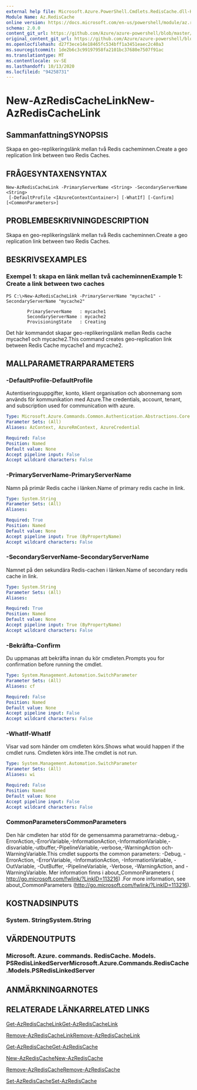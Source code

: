 ```yaml
---
external help file: Microsoft.Azure.PowerShell.Cmdlets.RedisCache.dll-Help.xml
Module Name: Az.RedisCache
online version: https://docs.microsoft.com/en-us/powershell/module/az.rediscache/new-azrediscachelink
schema: 2.0.0
content_git_url: https://github.com/Azure/azure-powershell/blob/master/src/RedisCache/RedisCache/help/New-AzRedisCacheLink.md
original_content_git_url: https://github.com/Azure/azure-powershell/blob/master/src/RedisCache/RedisCache/help/New-AzRedisCacheLink.md
ms.openlocfilehash: d27f3ece14e18465fc534bff1a3451eaec2c40a3
ms.sourcegitcommit: 1de2b6c3c99197958fa2101bc37680e7507f91ac
ms.translationtype: MT
ms.contentlocale: sv-SE
ms.lasthandoff: 10/13/2020
ms.locfileid: "94258731"
---
```

# <span data-ttu-id="6950a-101">New-AzRedisCacheLink</span><span class="sxs-lookup"><span data-stu-id="6950a-101">New-AzRedisCacheLink</span></span>

## <span data-ttu-id="6950a-102">Sammanfattning</span><span class="sxs-lookup"><span data-stu-id="6950a-102">SYNOPSIS</span></span>
<span data-ttu-id="6950a-103">Skapa en geo-replikeringslänk mellan två Redis cacheminnen.</span><span class="sxs-lookup"><span data-stu-id="6950a-103">Create a geo replication link between two Redis Caches.</span></span>

## <span data-ttu-id="6950a-104">FRÅGESYNTAXEN</span><span class="sxs-lookup"><span data-stu-id="6950a-104">SYNTAX</span></span>

```
New-AzRedisCacheLink -PrimaryServerName <String> -SecondaryServerName <String>
 [-DefaultProfile <IAzureContextContainer>] [-WhatIf] [-Confirm] [<CommonParameters>]
```

## <span data-ttu-id="6950a-105">PROBLEMBESKRIVNING</span><span class="sxs-lookup"><span data-stu-id="6950a-105">DESCRIPTION</span></span>
<span data-ttu-id="6950a-106">Skapa en geo-replikeringslänk mellan två Redis cacheminnen.</span><span class="sxs-lookup"><span data-stu-id="6950a-106">Create a geo replication link between two Redis Caches.</span></span>

## <span data-ttu-id="6950a-107">BESKRIVS</span><span class="sxs-lookup"><span data-stu-id="6950a-107">EXAMPLES</span></span>

### <span data-ttu-id="6950a-108">Exempel 1: skapa en länk mellan två cacheminnen</span><span class="sxs-lookup"><span data-stu-id="6950a-108">Example 1: Create a link between two caches</span></span>
```
PS C:\>New-AzRedisCacheLink -PrimaryServerName "mycache1" -SecondaryServerName "mycache2"

        PrimaryServerName   : mycache1
        SecondaryServerName : mycache2
        ProvisioningState   : Creating
```

<span data-ttu-id="6950a-109">Det här kommandot skapar geo-replikeringslänk mellan Redis cache mycache1 och mycache2.</span><span class="sxs-lookup"><span data-stu-id="6950a-109">This command creates geo-replication link between Redis Cache mycache1 and mycache2.</span></span>

## <span data-ttu-id="6950a-110">MALLPARAMETRAR</span><span class="sxs-lookup"><span data-stu-id="6950a-110">PARAMETERS</span></span>

### <span data-ttu-id="6950a-111">-DefaultProfile</span><span class="sxs-lookup"><span data-stu-id="6950a-111">-DefaultProfile</span></span>
<span data-ttu-id="6950a-112">Autentiseringsuppgifter, konto, klient organisation och abonnemang som används för kommunikation med Azure.</span><span class="sxs-lookup"><span data-stu-id="6950a-112">The credentials, account, tenant, and subscription used for communication with azure.</span></span>

```yaml
Type: Microsoft.Azure.Commands.Common.Authentication.Abstractions.Core.IAzureContextContainer
Parameter Sets: (All)
Aliases: AzContext, AzureRmContext, AzureCredential

Required: False
Position: Named
Default value: None
Accept pipeline input: False
Accept wildcard characters: False
```

### <span data-ttu-id="6950a-113">-PrimaryServerName</span><span class="sxs-lookup"><span data-stu-id="6950a-113">-PrimaryServerName</span></span>
<span data-ttu-id="6950a-114">Namn på primär Redis cache i länken.</span><span class="sxs-lookup"><span data-stu-id="6950a-114">Name of primary redis cache in link.</span></span>

```yaml
Type: System.String
Parameter Sets: (All)
Aliases:

Required: True
Position: Named
Default value: None
Accept pipeline input: True (ByPropertyName)
Accept wildcard characters: False
```

### <span data-ttu-id="6950a-115">-SecondaryServerName</span><span class="sxs-lookup"><span data-stu-id="6950a-115">-SecondaryServerName</span></span>
<span data-ttu-id="6950a-116">Namnet på den sekundära Redis-cachen i länken.</span><span class="sxs-lookup"><span data-stu-id="6950a-116">Name of secondary redis cache in link.</span></span>

```yaml
Type: System.String
Parameter Sets: (All)
Aliases:

Required: True
Position: Named
Default value: None
Accept pipeline input: True (ByPropertyName)
Accept wildcard characters: False
```

### <span data-ttu-id="6950a-117">-Bekräfta</span><span class="sxs-lookup"><span data-stu-id="6950a-117">-Confirm</span></span>
<span data-ttu-id="6950a-118">Du uppmanas att bekräfta innan du kör cmdleten.</span><span class="sxs-lookup"><span data-stu-id="6950a-118">Prompts you for confirmation before running the cmdlet.</span></span>

```yaml
Type: System.Management.Automation.SwitchParameter
Parameter Sets: (All)
Aliases: cf

Required: False
Position: Named
Default value: None
Accept pipeline input: False
Accept wildcard characters: False
```

### <span data-ttu-id="6950a-119">-WhatIf</span><span class="sxs-lookup"><span data-stu-id="6950a-119">-WhatIf</span></span>
<span data-ttu-id="6950a-120">Visar vad som händer om cmdleten körs.</span><span class="sxs-lookup"><span data-stu-id="6950a-120">Shows what would happen if the cmdlet runs.</span></span>
<span data-ttu-id="6950a-121">Cmdleten körs inte.</span><span class="sxs-lookup"><span data-stu-id="6950a-121">The cmdlet is not run.</span></span>

```yaml
Type: System.Management.Automation.SwitchParameter
Parameter Sets: (All)
Aliases: wi

Required: False
Position: Named
Default value: None
Accept pipeline input: False
Accept wildcard characters: False
```

### <span data-ttu-id="6950a-122">CommonParameters</span><span class="sxs-lookup"><span data-stu-id="6950a-122">CommonParameters</span></span>
<span data-ttu-id="6950a-123">Den här cmdleten har stöd för de gemensamma parametrarna:-debug,-ErrorAction,-ErrorVariable,-InformationAction,-InformationVariable,-disvariable,-utbuffer,-PipelineVariable,-verbose,-WarningAction och-WarningVariable.</span><span class="sxs-lookup"><span data-stu-id="6950a-123">This cmdlet supports the common parameters: -Debug, -ErrorAction, -ErrorVariable, -InformationAction, -InformationVariable, -OutVariable, -OutBuffer, -PipelineVariable, -Verbose, -WarningAction, and -WarningVariable.</span></span> <span data-ttu-id="6950a-124">Mer information finns i about_CommonParameters ( http://go.microsoft.com/fwlink/?LinkID=113216) .</span><span class="sxs-lookup"><span data-stu-id="6950a-124">For more information, see about_CommonParameters (http://go.microsoft.com/fwlink/?LinkID=113216).</span></span>

## <span data-ttu-id="6950a-125">KOSTNADS</span><span class="sxs-lookup"><span data-stu-id="6950a-125">INPUTS</span></span>

### <span data-ttu-id="6950a-126">System. String</span><span class="sxs-lookup"><span data-stu-id="6950a-126">System.String</span></span>

## <span data-ttu-id="6950a-127">VÄRDEN</span><span class="sxs-lookup"><span data-stu-id="6950a-127">OUTPUTS</span></span>

### <span data-ttu-id="6950a-128">Microsoft. Azure. commands. RedisCache. Models. PSRedisLinkedServer</span><span class="sxs-lookup"><span data-stu-id="6950a-128">Microsoft.Azure.Commands.RedisCache.Models.PSRedisLinkedServer</span></span>

## <span data-ttu-id="6950a-129">ANMÄRKNINGAR</span><span class="sxs-lookup"><span data-stu-id="6950a-129">NOTES</span></span>

## <span data-ttu-id="6950a-130">RELATERADE LÄNKAR</span><span class="sxs-lookup"><span data-stu-id="6950a-130">RELATED LINKS</span></span>

[<span data-ttu-id="6950a-131">Get-AzRedisCacheLink</span><span class="sxs-lookup"><span data-stu-id="6950a-131">Get-AzRedisCacheLink</span></span>](./Get-AzRedisCacheLink.md)

[<span data-ttu-id="6950a-132">Remove-AzRedisCacheLink</span><span class="sxs-lookup"><span data-stu-id="6950a-132">Remove-AzRedisCacheLink</span></span>](./Remove-AzRedisCacheLink.md)

[<span data-ttu-id="6950a-133">Get-AzRedisCache</span><span class="sxs-lookup"><span data-stu-id="6950a-133">Get-AzRedisCache</span></span>](./Get-AzRedisCache.md)

[<span data-ttu-id="6950a-134">New-AzRedisCache</span><span class="sxs-lookup"><span data-stu-id="6950a-134">New-AzRedisCache</span></span>](./New-AzRedisCache.md)

[<span data-ttu-id="6950a-135">Remove-AzRedisCache</span><span class="sxs-lookup"><span data-stu-id="6950a-135">Remove-AzRedisCache</span></span>](./Remove-AzRedisCache.md)

[<span data-ttu-id="6950a-136">Set-AzRedisCache</span><span class="sxs-lookup"><span data-stu-id="6950a-136">Set-AzRedisCache</span></span>](./Set-AzRedisCache.md)